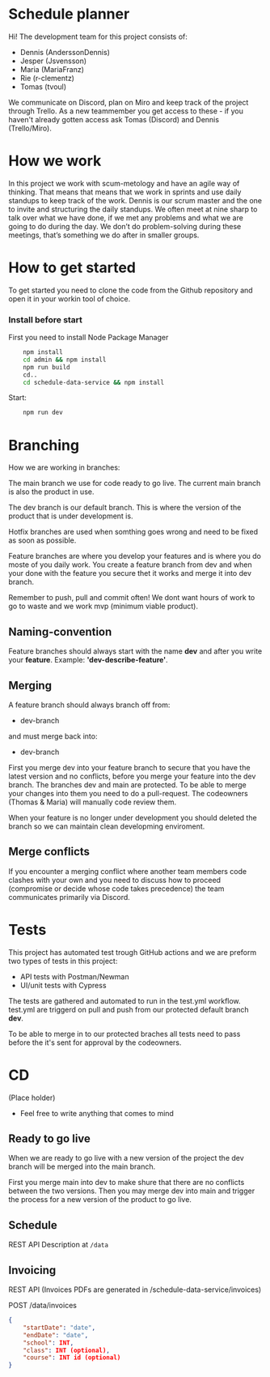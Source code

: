 # Schedule planner
Hi! The development team for this project consists of:
- Dennis (AnderssonDennis)
- Jesper (Jsvensson)
- Maria (MariaFranz)
- Rie (r-clementz)
- Tomas (tvoul)


We communicate on Discord, plan on Miro and keep track of the project through Trello. As a new teammember you get access to these - if you haven't already gotten access ask Tomas (Discord) and Dennis (Trello/Miro).
# How we work
In this project we work with scum-metology and have an agile way of thinking. That means that means that we work in sprints and use daily standups to keep track of the work. Dennis is our scrum master and the one to invite and structuring the daily standups. We often meet at nine sharp to talk over what we have done, if we met any problems and what we are going to do during the day. We don’t do problem-solving during these meetings, that’s something we do after in smaller groups. 

# How to get started
To get started you need to clone the code from the Github repository and open it in your workin tool of choice. 

### Install before start
First you need to install Node Package Manager
```bash
    npm install
    cd admin && npm install
    npm run build
    cd.. 
    cd schedule-data-service && npm install
```
Start:
```bash
    npm run dev
```

# Branching
How we are working in branches:

The main branch we use for code ready to go live. The current main branch is also the product in use.

The dev branch is our default branch. This is where the version of the product that is under development is.

Hotfix branches are used when somthing goes wrong and need to be fixed as soon as possible. 

Feature branches are where you develop your features and is where you do moste of you daily work. You create a feature branch from dev and when your done with the feature you secure thet it works and merge it into dev branch. 

Remember to push, pull and commit often! We dont want hours of work to go to waste and we work mvp (minimum viable product).

## Naming-convention 
Feature branches should always start with the name **dev** and after you write your **feature**. Example: **'dev-describe-feature'**. 

## Merging
A feature branch should always branch off from:

- dev-branch

and must merge back into:

- dev-branch

First you merge dev into your feature branch to secure that you have the latest version and no conflicts, before you merge your feature into the dev branch. The branches dev and main are protected. To be able to merge your changes into them you need to do a pull-request. The codeowners (Thomas & Maria) will manually code review them. 

When your feature is no longer under development you should deleted the branch so we can maintain clean developming enviroment.
## Merge conflicts
If you encounter a merging conflict where another team members code clashes with your own and you need to discuss how to proceed (compromise or decide whose code takes precedence) the team communicates primarily via Discord.

# Tests
This project has automated test trough GitHub actions and we are preform two types of tests in this project: 
 - API tests with Postman/Newman
 - UI/unit tests with Cypress 

 The tests are gathered and automated to run in the test.yml workflow. test.yml are triggerd on pull and push from our protected default branch **dev**.

 To be able to merge in to our protected braches all tests need to pass before the it's sent for approval by the codeowners. 


# CD
(Place holder)
- Feel free to write anything that comes to mind

## Ready to go live

When we are ready to go live with a new version of the project the dev branch will be merged into the main branch.

First you merge main into dev to make shure that there are no conflicts between the two versions. Then you may merge dev into main and trigger the process for a new version of the product to go live.

## Schedule
REST API Description at `/data`


## Invoicing
REST API (Invoices PDFs are generated in /schedule-data-service/invoices)

POST /data/invoices

```json
{
    "startDate": "date",
    "endDate": "date",
    "school": INT,
    "class": INT (optional),
    "course": INT id (optional)
}
```

